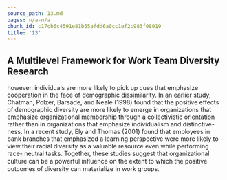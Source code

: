 ```yaml
---
source_path: 13.md
pages: n/a-n/a
chunk_id: c17cb6c4591e81b55afdd6a0cc1ef2c983f08019
title: '13'
---
```

## A Multilevel Framework for Work Team Diversity Research

however, individuals are more likely to pick up cues that emphasize cooperation in the face of demographic dissimilarity. In an earlier study, Chatman, Polzer, Barsade, and Neale (1998) found that the positive effects of demographic diversity are more likely to emerge in organizations that emphasize organizational membership through a collectivistic orientation rather than in organizations that emphasize individualism and distinctive- ness. In a recent study, Ely and Thomas (2001) found that employees in bank branches that emphasized a learning perspective were more likely to view their racial diversity as a valuable resource even while performing race- neutral tasks. Together, these studies suggest that organizational culture can be a powerful inﬂuence on the extent to which the positive outcomes of diversity can materialize in work groups.
